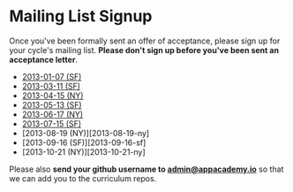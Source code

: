 # Mailing List Signup

Once you've been formally sent an offer of acceptance, please sign up
for your cycle's mailing list. **Please don't sign up before you've
been sent an acceptance letter**.

* [2013-01-07 (SF)][2013-01-07-sf]
* [2013-03-11 (SF)][2013-03-11-sf]
* [2013-04-15 (NY)][2013-04-15-ny]
* [2013-05-13 (SF)][2013-05-13-sf]
* [2013-06-17 (NY)][2013-06-17-ny]
* [2013-07-15 (SF)][2013-07-15-sf]
* [2013-08-19 (NY)][2013-08-19-ny]
* [2013-09-16 (SF)][2013-09-16-sf]
* [2013-10-21 (NY)][2013-10-21-ny]

Please also **send your github username to admin@appacademy.io** so that
we can add you to the curriculum repos.

[2013-01-07-sf]: https://groups.google.com/forum/?fromgroups&hl=en#!forum/appacademy-january-2013
[2013-03-11-sf]: https://groups.google.com/forum/?fromgroups&hl=en#!forum/app-academy-sf-march
[2013-04-15-ny]: https://groups.google.com/forum/?fromgroups&hl=en#!forum/app-academy-ny-april-2013
[2013-05-13-sf]: https://groups.google.com/forum/?fromgroups&hl=en#!forum/app-academy-sf-may-2013
[2013-06-17-ny]: https://groups.google.com/forum/?fromgroups&hl=en#!forum/app-academy-ny-june-2013
[2013-07-15-sf]: https://groups.google.com/forum/?fromgroups&hl=en#!forum/app-academy-sf-july-2013
